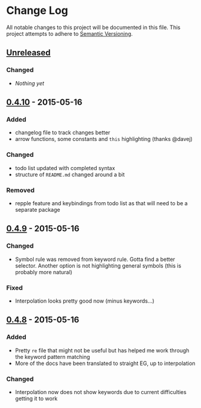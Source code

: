# Change Log
All notable changes to this project will be documented in this file.
This project attempts to adhere to [Semantic Versioning](http://semver.org/).

## [Unreleased][unreleased]
### Changed
- *Nothing yet*

## [0.4.10] - 2015-05-16
### Added
- changelog file to track changes better
- arrow functions, some constants and `this` highlighting (thanks @davej)

### Changed
- todo list updated with completed syntax
- structure of `README.md` changed around a bit

### Removed
- repple feature and keybindings from todo list as that will need to be a
  separate package


## [0.4.9] - 2015-05-16
### Changed
- Symbol rule was removed from keyword rule. Gotta find a better selector.
  Another option is not highlighting general symbols (this is probably more
  natural)

### Fixed
- Interpolation looks pretty good now (minus keywords...)

## [0.4.8] - 2015-05-16
### Added
- Pretty `re` file that might not be useful but has helped me work through the
  keyword pattern matching
- More of the docs have been translated to straight EG, up to interpolation

### Changed
- Interpolation now does not show keywords due to current difficulties getting
  it to work

[unreleased]: https://github.com/madcapjake/language-earl-grey/compare/v0.4.10...HEAD
[0.4.10]: https://github.com/madcapjake/language-earl-grey/compare/v0.4.9...v0.4.10
[0.4.9]: https://github.com/madcapjake/language-earl-grey/compare/v0.4.8...v0.4.9
[0.4.8]: https://github.com/madcapjake/language-earl-grey/compare/v0.4.7...v0.4.8
